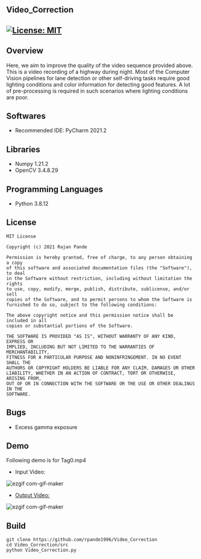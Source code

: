 ## Video_Correction
[![License: MIT](https://img.shields.io/badge/License-MIT-green.svg)](https://opensource.org/licenses/MIT)
---

## Overview

Here, we aim to improve the quality of the video sequence provided above. This is a
video recording of a highway during night. Most of the Computer Vision pipelines for
lane detection or other self-driving tasks require good lighting conditions and
color information for detecting good features. A lot of pre-processing is required in such scenarios
where lighting conditions are poor.

## Softwares

* Recommended IDE: PyCharm 2021.2

## Libraries

* Numpy 1.21.2
* OpenCV 3.4.8.29

## Programming Languages

* Python 3.8.12

## License 

```
MIT License

Copyright (c) 2021 Rajan Pande

Permission is hereby granted, free of charge, to any person obtaining a copy
of this software and associated documentation files (the "Software"), to deal
in the Software without restriction, including without limitation the rights
to use, copy, modify, merge, publish, distribute, sublicense, and/or sell
copies of the Software, and to permit persons to whom the Software is
furnished to do so, subject to the following conditions:

The above copyright notice and this permission notice shall be included in all
copies or substantial portions of the Software.

THE SOFTWARE IS PROVIDED "AS IS", WITHOUT WARRANTY OF ANY KIND, EXPRESS OR
IMPLIED, INCLUDING BUT NOT LIMITED TO THE WARRANTIES OF MERCHANTABILITY,
FITNESS FOR A PARTICULAR PURPOSE AND NONINFRINGEMENT. IN NO EVENT SHALL THE
AUTHORS OR COPYRIGHT HOLDERS BE LIABLE FOR ANY CLAIM, DAMAGES OR OTHER
LIABILITY, WHETHER IN AN ACTION OF CONTRACT, TORT OR OTHERWISE, ARISING FROM,
OUT OF OR IN CONNECTION WITH THE SOFTWARE OR THE USE OR OTHER DEALINGS IN THE 
SOFTWARE.
```
## Bugs

* Excess gamma exposure

## Demo

Following demo is for Tag0.mp4

- Input Video:

![ezgif com-gif-maker](https://github.com/rpande1996/Video_Correction/blob/master/media/gif/input.gif)

- [Output Video:](https://youtu.be/YyV61Fiu2Bo)

![ezgif com-gif-maker](https://github.com/rpande1996/Video_Correction/blob/master/media/gif/output.gif)

## Build

```
git clone https://github.com/rpande1996/Video_Correction
cd Video_Correction/src
python Video_Correction.py
```
